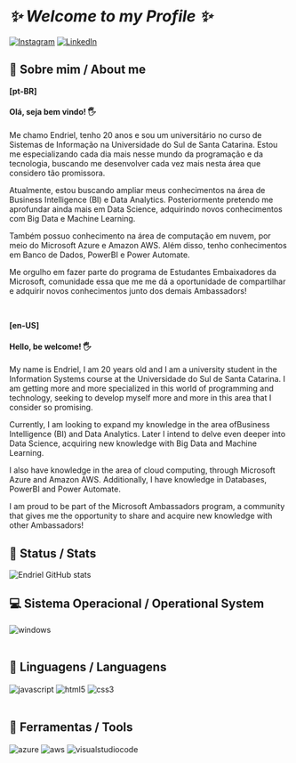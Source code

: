 

# <a><i>✨ Welcome to my Profile ✨</i></a>

[![Instagram](https://img.shields.io/badge/LinkedIn-0077B5?style=for-the-badge&logo=linkedin&logoColor=white)](https://www.instagram.com/endrielkuschel/)
[![LinkedIn](https://img.shields.io/badge/Instagram-E4405F?style=for-the-badge&logo=instagram&logoColor=white)](https://www.linkedin.com/in/endrielkuschel/)

## 📌 Sobre mim / About me

<b>[pt-BR]</b>
           
#### Olá, seja bem vindo! 🖐

Me chamo Endriel, tenho 20 anos e sou um universitário no curso de Sistemas de Informação na Universidade do Sul de Santa Catarina.
Estou me especializando cada dia mais nesse mundo da programação e da tecnologia, buscando me desenvolver cada vez mais nesta área que considero tão promissora.

Atualmente, estou buscando ampliar meus conhecimentos na área de Business Intelligence (BI) e Data Analytics. Posteriormente pretendo me aprofundar ainda mais em Data Science, adquirindo novos conhecimentos com Big Data e Machine Learning.

Também possuo conhecimento na área de computação em nuvem, por meio do Microsoft Azure e Amazon AWS. Além disso, tenho conhecimentos em Banco de Dados, PowerBI e Power Automate.

Me orgulho em fazer parte do programa de Estudantes Embaixadores da Microsoft, comunidade essa que me me dá a oportunidade de compartilhar e adquirir novos conhecimentos junto dos demais Ambassadors!

</br>

<b>[en-US]</b>

#### Hello, be welcome! 🖐

My name is Endriel, I am 20 years old and I am a university student in the Information Systems course at the Universidade do Sul de Santa Catarina.
I am getting more and more specialized in this world of programming and technology, seeking to develop myself more and more in this area that I consider so promising.

Currently, I am looking to expand my knowledge in the area of ​​Business Intelligence (BI) and Data Analytics. Later I intend to delve even deeper into Data Science, acquiring new knowledge with Big Data and Machine Learning.

I also have knowledge in the area of ​​cloud computing, through Microsoft Azure and Amazon AWS. Additionally, I have knowledge in Databases, PowerBI and Power Automate.

I am proud to be part of the Microsoft Ambassadors program, a community that gives me the opportunity to share and acquire new knowledge with other Ambassadors!

## 💾 Status / Stats

![Endriel GitHub stats](https://github-readme-stats.vercel.app/api?username=EndrielKuschel&show_icons=true&theme=dark) 

## 💻 Sistema Operacional / Operational System

<div style = "display: inline_block">
    <img align = "center" alt = "windows" src = "https://img.shields.io/badge/Windows-0078D6?style=for-the-badge&logo=windows&logoColor=white">
</div> </br>

## 📝 Linguagens / Languagens

<div style = "display: inline_block">
    <img align = "center" alt = "javascript" src = "https://img.shields.io/badge/JavaScript-F7DF1E?style=for-the-badge&logo=javascript&logoColor=black">
    <img align = "center" alt = "html5" src = "https://img.shields.io/badge/HTML5-E34F26?style=for-the-badge&logo=html5&logoColor=white">
    <img align = "center" alt = "css3" src = "https://img.shields.io/badge/CSS3-1572B6?style=for-the-badge&logo=css3&logoColor=white">
</div> </br>

## 🔧 Ferramentas / Tools

<div style = "display: inline_block">
    <img align = "center" alt = "azure" src = "https://img.shields.io/badge/azure-%230072C6.svg?style=for-the-badge&logo=microsoftazure&logoColor=white"> 
    <img align = "center" alt = "aws" src = "https://img.shields.io/badge/AWS-%23FF9900.svg?style=for-the-badge&logo=amazon-aws&logoColor=white"> 
    <img align = "center" alt = "visualstudiocode" src = "https://img.shields.io/badge/Visual_Studio_Code-0078D4?style=for-the-badge&logo=visual%20studio%20code&logoColor=white">
</div> </br>
